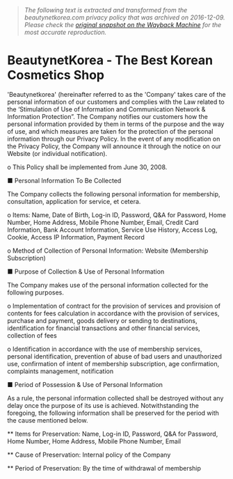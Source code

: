 > *The following text is extracted and transformed from the beautynetkorea.com privacy policy that was archived on 2016-12-09. Please check the [original snapshot on the Wayback Machine](https://web.archive.org/web/20161209045146id_/http%3A//beautynetkorea.com/member/privacy.html) for the most accurate reproduction.*

# BeautynetKorea - The Best Korean Cosmetics Shop

'Beautynetkorea' (hereinafter referred to as the 'Company' takes care of the personal information of our customers and complies with the Law related to the ‘Stimulation of Use of Information and Communication Network & Information Protection”. The Company notifies our customers how the personal information provided by them in terms of the purpose and the way of use, and which measures are taken for the protection of the personal information through our Privacy Policy. In the event of any modification on the Privacy Policy, the Company will announce it through the notice on our Website (or individual notification).

ο This Policy shall be implemented from June 30, 2008.

■ Personal Information To Be Collected

The Company collects the following personal information for membership, consultation, application for service, et cetera.

ο Items: Name, Date of Birth, Log-in ID, Password, Q&A for Password, Home Number, Home Address, Mobile Phone Number, Email, Credit Card Information, Bank Account Information, Service Use History, Access Log, Cookie, Access IP Information, Payment Record

ο Method of Collection of Personal Information: Website (Membership Subscription)

■ Purpose of Collection & Use of Personal Information

The Company makes use of the personal information collected for the following purposes.

ο Implementation of contract for the provision of services and provision of contents for fees calculation in accordance with the provision of services, purchase and payment, goods delivery or sending to destinations, identification for financial transactions and other financial services, collection of fees

ο Identification in accordance with the use of membership services, personal identification, prevention of abuse of bad users and unauthorized use, confirmation of intent of membership subscription, age confirmation, complaints management, notification

■ Period of Possession & Use of Personal Information

As a rule, the personal information collected shall be destroyed without any delay once the purpose of its use is achieved. Notwithstanding the foregoing, the following information shall be preserved for the period with the cause mentioned below.

** Items for Preservation: Name, Log-in ID, Password, Q&A for Password, Home Number, Home Address, Mobile Phone Number, Email

** Cause of Preservation: Internal policy of the Company

** Period of Preservation: By the time of withdrawal of membership
